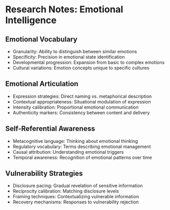 # Research Notes: Emotional Intelligence

## Emotional Vocabulary
- Granularity: Ability to distinguish between similar emotions
- Specificity: Precision in emotional state identification
- Developmental progression: Expansion from basic to complex emotions
- Cultural variations: Emotion concepts unique to specific cultures

## Emotional Articulation
- Expression strategies: Direct naming vs. metaphorical description
- Contextual appropriateness: Situational modulation of expression
- Intensity calibration: Proportional emotional communication
- Authenticity markers: Consistency between content and delivery

## Self-Referential Awareness
- Metacognitive language: Thinking about emotional thinking
- Regulatory vocabulary: Terms describing emotional management
- Causal attribution: Understanding emotional triggers
- Temporal awareness: Recognition of emotional patterns over time

## Vulnerability Strategies
- Disclosure pacing: Gradual revelation of sensitive information
- Reciprocity calibration: Matching disclosure levels
- Framing techniques: Contextualizing vulnerable information
- Recovery mechanisms: Responses to vulnerability rejection
